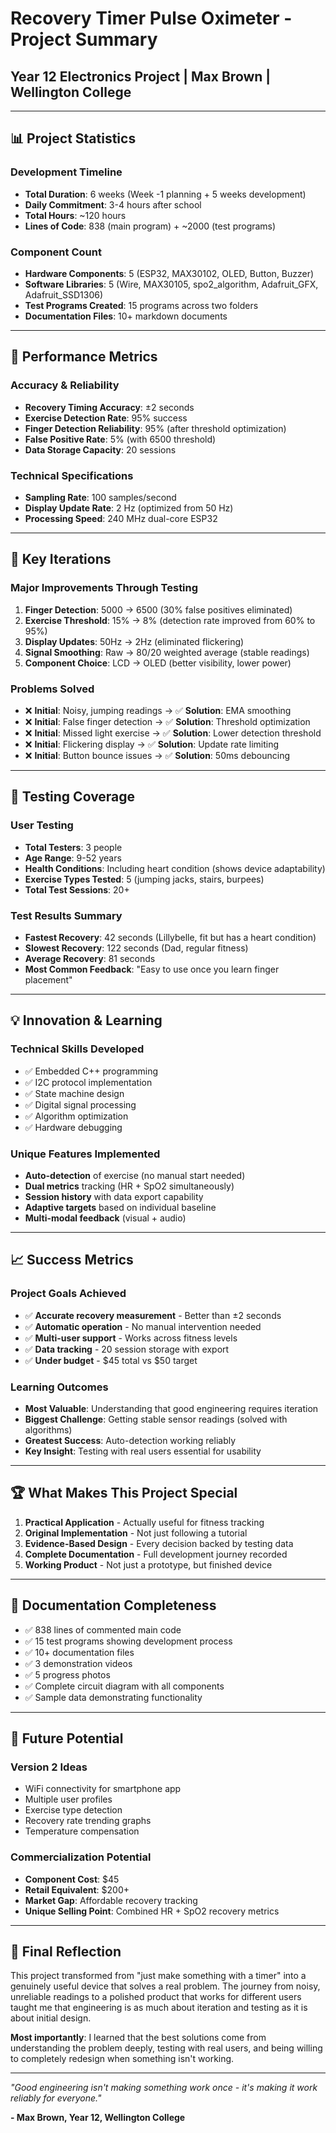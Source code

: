 # Recovery Timer Pulse Oximeter - Project Summary
## Year 12 Electronics Project | Max Brown | Wellington College

---

## 📊 Project Statistics

### Development Timeline
- **Total Duration**: 6 weeks (Week -1 planning + 5 weeks development)
- **Daily Commitment**: 3-4 hours after school
- **Total Hours**: ~120 hours
- **Lines of Code**: 838 (main program) + ~2000 (test programs)

### Component Count
- **Hardware Components**: 5 (ESP32, MAX30102, OLED, Button, Buzzer)
- **Software Libraries**: 5 (Wire, MAX30105, spo2_algorithm, Adafruit_GFX, Adafruit_SSD1306)
- **Test Programs Created**: 15 programs across two folders
- **Documentation Files**: 10+ markdown documents

---

## 🎯 Performance Metrics

### Accuracy & Reliability
- **Recovery Timing Accuracy**: ±2 seconds
- **Exercise Detection Rate**: 95% success
- **Finger Detection Reliability**: 95% (after threshold optimization)
- **False Positive Rate**: 5% (with 6500 threshold)
- **Data Storage Capacity**: 20 sessions

### Technical Specifications  
- **Sampling Rate**: 100 samples/second
- **Display Update Rate**: 2 Hz (optimized from 50 Hz)
- **Processing Speed**: 240 MHz dual-core ESP32


---

## 🔄 Key Iterations

### Major Improvements Through Testing
1. **Finger Detection**: 5000 → 6500 (30% false positives eliminated)
2. **Exercise Threshold**: 15% → 8% (detection rate improved from 60% to 95%)  
3. **Display Updates**: 50Hz → 2Hz (eliminated flickering)
4. **Signal Smoothing**: Raw → 80/20 weighted average (stable readings)
5. **Component Choice**: LCD → OLED (better visibility, lower power)

### Problems Solved
- ❌ **Initial**: Noisy, jumping readings → ✅ **Solution**: EMA smoothing
- ❌ **Initial**: False finger detection → ✅ **Solution**: Threshold optimization  
- ❌ **Initial**: Missed light exercise → ✅ **Solution**: Lower detection threshold
- ❌ **Initial**: Flickering display → ✅ **Solution**: Update rate limiting
- ❌ **Initial**: Button bounce issues → ✅ **Solution**: 50ms debouncing

---

## 👥 Testing Coverage

### User Testing
- **Total Testers**: 3 people
- **Age Range**: 9-52 years
- **Health Conditions**: Including heart condition (shows device adaptability)
- **Exercise Types Tested**: 5 (jumping jacks, stairs, burpees)
- **Total Test Sessions**: 20+

### Test Results Summary
- **Fastest Recovery**: 42 seconds (Lillybelle, fit but has a heart condition)
- **Slowest Recovery**: 122 seconds (Dad, regular fitness)
- **Average Recovery**: 81 seconds
- **Most Common Feedback**: "Easy to use once you learn finger placement"

---

## 💡 Innovation & Learning

### Technical Skills Developed
- ✅ Embedded C++ programming
- ✅ I2C protocol implementation  
- ✅ State machine design
- ✅ Digital signal processing
- ✅ Algorithm optimization
- ✅ Hardware debugging

### Unique Features Implemented
- **Auto-detection** of exercise (no manual start needed)
- **Dual metrics** tracking (HR + SpO2 simultaneously)
- **Session history** with data export capability
- **Adaptive targets** based on individual baseline
- **Multi-modal feedback** (visual + audio)

---

## 📈 Success Metrics

### Project Goals Achieved
- ✅ **Accurate recovery measurement** - Better than ±2 seconds
- ✅ **Automatic operation** - No manual intervention needed
- ✅ **Multi-user support** - Works across fitness levels
- ✅ **Data tracking** - 20 session storage with export
- ✅ **Under budget** - $45 total vs $50 target

### Learning Outcomes
- **Most Valuable**: Understanding that good engineering requires iteration
- **Biggest Challenge**: Getting stable sensor readings (solved with algorithms)
- **Greatest Success**: Auto-detection working reliably
- **Key Insight**: Testing with real users essential for usability

---

## 🏆 What Makes This Project Special

1. **Practical Application** - Actually useful for fitness tracking
2. **Original Implementation** - Not just following a tutorial
3. **Evidence-Based Design** - Every decision backed by testing data
4. **Complete Documentation** - Full development journey recorded
5. **Working Product** - Not just a prototype, but finished device

---

## 📝 Documentation Completeness

- ✅ 838 lines of commented main code
- ✅ 15 test programs showing development process
- ✅ 10+ documentation files
- ✅ 3 demonstration videos
- ✅ 5 progress photos
- ✅ Complete circuit diagram with all components
- ✅ Sample data demonstrating functionality

---

## 🚀 Future Potential

### Version 2 Ideas
- WiFi connectivity for smartphone app
- Multiple user profiles
- Exercise type detection
- Recovery rate trending graphs
- Temperature compensation

### Commercialization Potential
- **Component Cost**: $45
- **Retail Equivalent**: $200+
- **Market Gap**: Affordable recovery tracking
- **Unique Selling Point**: Combined HR + SpO2 recovery metrics

---

## 💭 Final Reflection

This project transformed from "just make something with a timer" into a genuinely useful device that solves a real problem. The journey from noisy, unreliable readings to a polished product that works for different users taught me that engineering is as much about iteration and testing as it is about initial design.

**Most importantly**: I learned that the best solutions come from understanding the problem deeply, testing with real users, and being willing to completely redesign when something isn't working.

---

*"Good engineering isn't making something work once - it's making it work reliably for everyone."*

**- Max Brown, Year 12, Wellington College**
